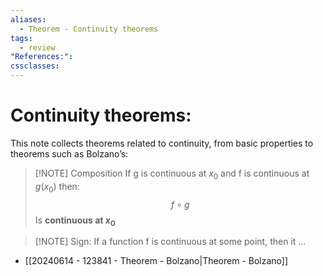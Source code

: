 ```yaml
---
aliases:
  - Theorem - Continuity theorems
tags:
  - review
"References:": 
cssclasses:
---
```

# Continuity theorems: 
This note collects theorems related to continuity, from basic properties to theorems such as Bolzano’s: 


> [!NOTE] Composition 
> If g is continuous at $x_0$ and f is continuous at $g(x_0)$ then: 
> $$
> f \circ g
> $$ 
> Is **continuous at $x_0$**
> 


> [!NOTE] Sign:
> If a function f is continuous at some point, then it …

+ [[20240614 - 123841 - Theorem - Bolzano|Theorem - Bolzano]]

